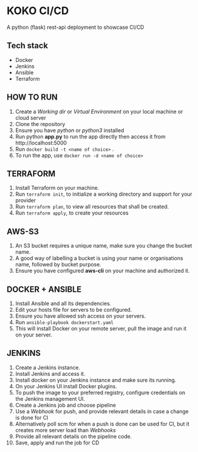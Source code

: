 # KOKO CI/CD

A python (flask) rest-api deployment to showcase CI/CD 

## Tech stack

- Docker
- Jenkins 
- Ansible 
- Terraform

HOW TO RUN
----------------------

1. Create a _Working dir_ or _Virtual Environment_ on your local machine or cloud server
2. Clone the repository
3. Ensure you have _python_ or _python3_ installed
4. Run python **app.py** to run the app directly then access it from http://localhost:5000
5. Run `docker build -t <name of choice>` .
6. To run the app, use `docker run -d <name of choice>` 

TERRAFORM
---------------------------------
1. Install Terraform on your machine.
2. Run `terraform init`, to initialize a working directory and support for your provider
3. Run `terraform plan`, to view all resources that shall be created.
4. Run `terraform apply`, to create your resources

AWS-S3
---------------------------------------
1. An S3 bucket requires a unique name, make sure you change the bucket name. 
2. A good way of labelling a bucket is using your name or organisations name, followed by bucket purpose.
3. Ensure you have configured **aws-cli** on your machine and authorized it.

DOCKER + ANSIBLE
-----------------------------------------
1. Install Ansible and all its dependencies.
2. Edit your hosts file for servers to be configured.
3. Ensure you have allowed ssh access on your servers.
4. Run `ansible-playbook dockerstart.yaml`
5. This will install Docker on your remote server, pull the image and run it on your server.

JENKINS
--------------------
1. Create a Jenkins instance.
2. Install Jenkins and access it.
3. Install docker on your Jenkins instance and make sure its running.
4. On your Jenkins UI install Docker plugins.
5. To push the image to your preferred registry, configure credentials on the Jenkins management UI.
6. Create a Jenkins job and choose pipeline
7. Use a _Webhook_ for push, and provide relevant details in case a change is done for CI
8. Alternatively poll scm for when a push is done can be used for CI, but it creates more server load than _Webhooks_ 
7. Provide all relevant details on the pipeline code.
8. Save, apply and run the job for CD
